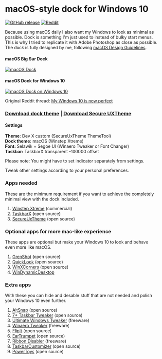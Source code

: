 # macOS-style dock for Windows 10

[![GitHub release](https://img.shields.io/github/tag/ronilaukkarinen/macos-dock-for-windows.svg?style=flat-square)](https://github.com/ronilaukkarinen/macos-dock-for-windows/releases) [![Reddit](https://badgen.net/reddit/post-karma/u/Qllervo?style=flat-square)](https://www.reddit.com/r/desktops/comments/mzslxe/my_windows_10_is_now_perfect/)

Because using macOS daily I also want my Windows to look as minimal as possible. Dock is something I'm just used to instead of bulky start menus. This is why I tried to replicate it with Adobe Photoshop as close as possible. The dock is fully designed by me, following [macOS Design Guidelines](https://developer.apple.com/design/human-interface-guidelines/macos/overview/themes/).

#### macOS Big Sur Dock

[![macOS Dock](https://i.imgur.com/yQoFJs6.png)](https://i.imgur.com/yQoFJs6.png)

#### macOS Dock for Windows 10

[![macOS Dock on Windows 10](https://i.imgur.com/z7N9Fzi.png)](https://i.imgur.com/z7N9Fzi.png)

Original Reddit thread: [My Windows 10 is now perfect](https://www.reddit.com/r/desktops/comments/mzslxe/my_windows_10_is_now_perfect/)

### [Download dock theme](https://drive.google.com/file/d/1vxxYr7-kH8SmsupIUzPvOvdjuOAxf128/view) | [Download Secure UXTheme](https://drive.google.com/file/d/1fp1vdnbJwcinBC45RIEA24W73N-nYYfF/view?usp=sharing)

#### Settings

**Theme:** Dev X custom (SecureUxTheme ThemeTool)<br>
**Dock theme:**  macOS (Winstep Xtreme)<br>
**Font:**  Selawik + Segoe UI (Winaero Tweaker or Font Changer)<br>
**Taskbar:** TaskbarX transparent -100000 offset

Please note: You might have to set indicator separately from settings.

Tweak other settings according to your personal preferences.

### Apps needed

These are the minimum requirement if you want to achieve the completely minimal view with the dock included.

1. [Winstep Xtreme](https://www.winstep.net/xtreme.asp) (commercial)
2. [TaskbarX](https://github.com/ChrisAnd1998/TaskbarX) (open source)
3. [SecureUxTheme](https://github.com/namazso/SecureUxTheme) (open source)

### Optional apps for more mac-like experience

These apps are optional but make your Windows 10 to look and behave even more like macOS.

1. [GrenShot](https://github.com/greenshot/greenshot) (open source)
2. [QuickLook](https://github.com/QL-Win/QuickLook) (open source)
3. [WinXCorners](https://github.com/vhanla/winxcorners) (open source)
4. [WinDynamicDesktop](https://github.com/t1m0thyj/WinDynamicDesktop)

### Extra apps

With these you can hide and desable stuff that are not needed and polish your Windows 10 even further.

1. [AltSnap](https://github.com/RamonUnch/AltSnap) (open source)
2. [7+ Taskbar Tweaker](https://github.com/m417z/7-Taskbar-Tweaker) (open source)
3. [Ultimate Windows Tweaker](https://www.thewindowsclub.com/ultimate-windows-tweaker-4-windows-10) (freeware)
4. [Winaero Tweaker](https://winaero.com/winaero-tweaker/) (freeware)
5. [FlipIt](https://github.com/phaselden/FlipIt) (open source)
6. [EarTrumpet](https://github.com/File-New-Project/EarTrumpet) (open source)
7. [Ribbon Disabler](https://winaero.com/ribbon-disabler-for-windows-10-and-windows-8/) (freeware)
8. [TaskbarCustomizer](https://github.com/JustIntroverted/TaskbarCustomizer) (open source)
9. [PowerToys](https://github.com/microsoft/PowerToys) (open source)
